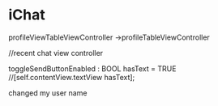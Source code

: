# iChat

profileViewTableViewController ->profileTableViewController

//recent chat view controller

toggleSendButtonEnabled : 
    BOOL hasText = TRUE //[self.contentView.textView hasText];
    
changed my user name

